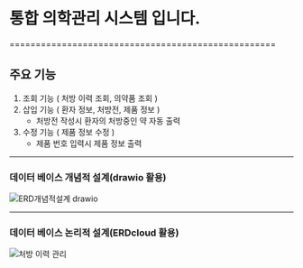 # 통합 의학관리 시스템 입니다.
===================================================

## 주요 기능
  1. 조회 기능 ( 처방 이력 조회, 의약품 조회 )
  2. 삽입 기능 ( 환자 정보, 처방전, 제품 정보 )
       - 처방전 작성시 환자의 처방중인 약 자동 출력
  3. 수정 기능 ( 제품 정보 수정 )
       - 제품 번호 입력시 제품 정보 출력

***
### 데이터 베이스 개념적 설계(drawio 활용)
![ERD개념적설계 drawio](https://user-images.githubusercontent.com/125543841/236095382-a2efcbe9-94c7-4761-84a1-8ca896299fc0.png)

***
### 데이터 베이스 논리적 설계(ERDcloud 활용)

![처방 이력 관리](https://user-images.githubusercontent.com/125543841/236095598-2a85f2ac-fe3b-492e-ab85-c01a3d2616d6.png)
